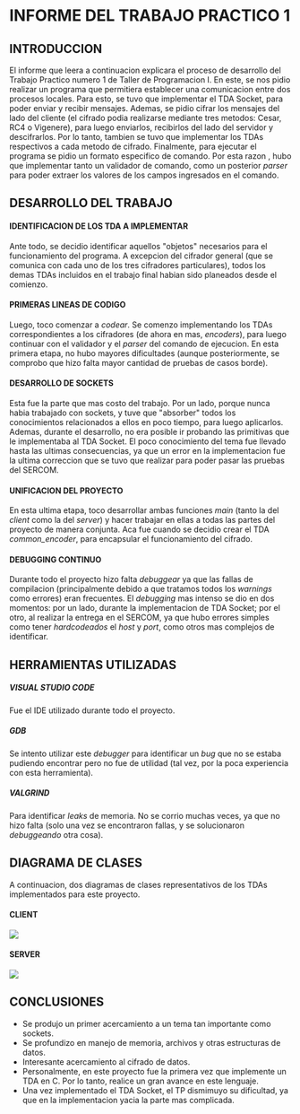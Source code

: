 # INFORME DEL TRABAJO PRACTICO 1 

## INTRODUCCION

El informe que leera a continuacion explicara el proceso de desarrollo del Trabajo Practico numero 1 de Taller de Programacion I.
En este, se nos pidio realizar un programa que permitiera establecer una comunicacion entre dos procesos locales. Para esto, se tuvo que implementar el TDA Socket, para poder enviar y recibir mensajes. 
Ademas, se pidio cifrar los mensajes del lado del cliente (el cifrado podia realizarse mediante tres metodos: Cesar, RC4 o Vigenere), para luego enviarlos, recibirlos del lado del servidor y descifrarlos. Por lo tanto, tambien se tuvo que implementar los TDAs respectivos a cada metodo de cifrado.
Finalmente, para ejecutar el programa se pidio un formato especifico de comando. Por esta razon , hubo que implementar tanto un validador de comando, como un posterior *parser* para poder extraer los valores de los campos ingresados en el comando.


## DESARROLLO DEL TRABAJO   

#### IDENTIFICACION DE LOS TDA A IMPLEMENTAR

Ante todo, se decidio identificar aquellos "objetos" necesarios para el funcionamiento del programa. A excepcion del cifrador general (que se comunica con cada uno de los tres cifradores particulares), todos los demas TDAs incluidos en el trabajo final habian sido planeados desde el comienzo.

#### PRIMERAS LINEAS DE CODIGO

Luego, toco comenzar a *codear*. Se comenzo implementando los TDAs correspondientes a los cifradores (de ahora en mas, *encoders*), para luego continuar con el validador y el *parser* del comando de ejecucion.
En esta primera etapa, no hubo mayores dificultades (aunque posteriormente, se comprobo que hizo falta mayor cantidad de pruebas de casos borde).

#### DESARROLLO DE SOCKETS

Esta fue la parte que mas costo del trabajo. Por un lado, porque nunca habia trabajado con sockets, y tuve que "absorber" todos los conocimientos relacionados a ellos en poco tiempo, para luego aplicarlos. Ademas, durante el desarrollo, no era posible ir probando las primitivas que le implementaba al TDA Socket.
El poco conocimiento del tema fue llevado hasta las ultimas consecuencias, ya que un error en la implementacion fue la ultima correccion que se tuvo que realizar para poder pasar las pruebas del SERCOM.

#### UNIFICACION DEL PROYECTO

En esta ultima etapa, toco desarrollar ambas funciones *main* (tanto la del *client* como la del *server*) y hacer trabajar en ellas a todas las partes del proyecto de manera conjunta. Aca fue cuando se decidio crear el TDA *common_encoder*, para encapsular el funcionamiento del cifrado.

#### DEBUGGING CONTINUO

Durante todo el proyecto hizo falta *debuggear* ya que las fallas de compilacion (principalmente debido a que tratamos todos los *warnings* como errores) eran frecuentes. El *debugging* mas intenso se dio en dos momentos: por un lado, durante la implementacion de TDA Socket; por el otro, al realizar la entrega en el SERCOM, ya que hubo errores simples como tener *hardcodeados* el *host* y *port*, como otros mas complejos de identificar.


## HERRAMIENTAS UTILIZADAS

##### VISUAL STUDIO CODE
Fue el IDE utilizado durante todo el proyecto.

##### GDB 
Se intento utilizar este *debugger* para identificar un *bug* que no se estaba pudiendo encontrar pero no fue de utilidad (tal vez, por la poca experiencia con esta herramienta).

##### VALGRIND
Para identificar *leaks* de memoria. No se corrio muchas veces, ya que no hizo falta (solo una vez se encontraron fallas, y se solucionaron *debuggeando* otra cosa).


## DIAGRAMA DE CLASES

A continuacion, dos diagramas de clases representativos de los TDAs implementados para este proyecto.

#### CLIENT

![](https://github.com/joaquinfontela/tp1-taller/blob/master/diagrama-client.jpeg)

#### SERVER

![](https://github.com/joaquinfontela/tp1-taller/blob/master/diagrama-server.jpeg)


## CONCLUSIONES

* Se produjo un primer acercamiento a un tema tan importante como sockets.
* Se profundizo en manejo de memoria, archivos y otras estructuras de datos.
* Interesante acercamiento al cifrado de datos.
* Personalmente, en este proyecto fue la primera vez que implemente un TDA en C. Por lo tanto, realice un gran avance en este lenguaje.
* Una vez implementado el TDA Socket, el TP dismimuyo su dificultad, ya que en la implementacion yacia la parte mas complicada.







